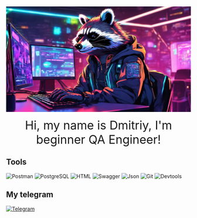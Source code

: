 ![Header](https://github.com/Enotissimo/Enotissimo/blob/main/assets/Cutie.png)

<html>
 <head>
  <meta charset="utf-8">
  <style>
  .center {
  text-align: center;
}
</style>
 </head>
 <body>
  <div class="text">
     <p class="center"><font size="6">Hi, my name is Dmitriy, I'm beginner QA Engineer!</font></p>
  </div>
 </body>
</html>
 


## Tools
![Postman](https://img.shields.io/badge/Postman-090909?style=for-the-badge&logo=Postman&logoColor=#FF8C00
)
![PostgreSQL](https://img.shields.io/badge/PostgreSQL-090909?style=for-the-badge&logo=postgresql&logoColor=#0000CD
)
![HTML](https://img.shields.io/badge/HTML5-090909?style=for-the-badge&logo=html5&logoColor=#DC143C)
![Swagger](https://img.shields.io/badge/Swagger-090909?style=for-the-badge&logo=Swagger&logoColor=#DCDCDC
)
![Json](https://img.shields.io/badge/json-090909?style=for-the-badge&logo=json&logoColor=#E0FFFF)
![Git](https://img.shields.io/badge/GIT-090909?style=for-the-badge&logo=git&logoColor=#B22222)
![Devtools](https://img.shields.io/badge/devtools-090909?style=for-the-badge&logo=devtools&logoColor=#B22222)

## My telegram
[![Telegram](https://img.shields.io/badge/Telegram-090909?style=for-the-badge&logo=Telegram&logoColor=#FF8C00
)](https://t.me/enotfury)